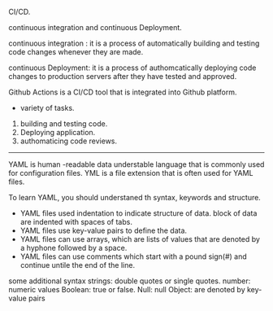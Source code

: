CI/CD.

continuous integration and continuous Deployment.

continuous integration : it is a process of automatically building and testing code changes whenever they are made.

continuous Deployment: it is a process of authomcatically deploying code changes to production servers after they have tested and approved.

Github Actions is a CI/CD tool that is integrated into Github platform.

- variety of tasks.

1. building and testing code.
2. Deploying application.
3. authomaticing code reviews.

---

YAML is human -readable data understable language that is commonly used for
configuration files.
YML is a file extension that is often used for YAML files.

To learn YAML, you should understaned th syntax, keywords and structure.

- YAML files used indentation to indicate structure of data. block of data are indented with spaces of tabs.
- YAML files use key-value pairs to define the data.
- YAML files can use arrays, which are lists of values that are denoted by a hyphone followed by a space.
- YAML files can use comments which start with a pound sign(#) and continue untile the end of the line.

some additional syntax
strings: double quotes or single quotes.
number: numeric values
Boolean: true or false.
Null: null
Object: are denoted by key-value pairs
